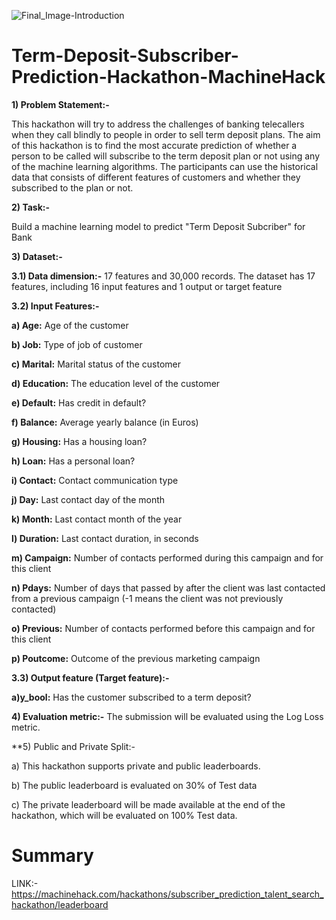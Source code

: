 ![Final_Image-Introduction](https://user-images.githubusercontent.com/84449238/206861364-ce7733e6-d473-4cc0-9924-10b61d51031b.jpg)

# Term-Deposit-Subscriber-Prediction-Hackathon-MachineHack

**1) Problem Statement:-**

This hackathon will try to address the challenges of banking telecallers when they call blindly to people in order to sell term deposit plans. The aim of this hackathon is to find the most accurate prediction of whether a person to be called will subscribe to the term deposit plan or not using any of the machine learning algorithms. The participants can use the historical data that consists of different features of customers and whether they subscribed to the plan or not. 

**2) Task:-**

Build a machine learning model to predict "Term Deposit Subcriber" for Bank

**3) Dataset:-**

**3.1) Data dimension:-** 17 features and 30,000 records. The dataset has 17 features, including 16 input features and 1 output or target feature

**3.2) Input Features:-**

**a) Age:** Age of the customer

**b) Job:** Type of job of customer

**c) Marital:** Marital status of the customer

**d) Education:** The education level of the customer

**e) Default:** Has credit in default?

**f) Balance:** Average yearly balance (in Euros)

**g) Housing:** Has a housing loan?

**h) Loan:** Has a personal loan?

**i) Contact:** Contact communication type

**j) Day:** Last contact day of the month

**k) Month:** Last contact month of the year

**l) Duration:** Last contact duration, in seconds

**m) Campaign:** Number of contacts performed during this campaign and for this client

**n) Pdays:** Number of days that passed by after the client was last contacted from a previous campaign (-1 means the client was not previously contacted)

**o) Previous:** Number of contacts performed before this campaign and for this client

**p) Poutcome:** Outcome of the previous marketing campaign

**3.3) Output feature (Target feature):-**

 **a)y_bool:** Has the customer subscribed to a term deposit?

**4) Evaluation metric:-** The submission will be evaluated using the Log Loss metric.

**5) Public and Private Split:-

a) This hackathon supports private and public leaderboards.

b) The public leaderboard is evaluated on 30% of Test data

c) The private leaderboard will be made available at the end of the hackathon, which will be evaluated on 100% Test data.

# Summary

LINK:- https://machinehack.com/hackathons/subscriber_prediction_talent_search_hackathon/leaderboard 
